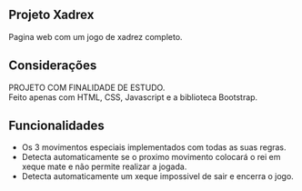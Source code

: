 ## Projeto Xadrex

Pagina web com um jogo de xadrez completo.

## Considerações

PROJETO COM FINALIDADE DE ESTUDO.  
Feito apenas com HTML, CSS, Javascript e a biblioteca Bootstrap.

## Funcionalidades

- Os 3 movimentos especiais implementados com todas as suas regras.
- Detecta automaticamente se o proximo movimento colocará o rei em xeque mate e não permite realizar a jogada.
- Detecta automaticamente um xeque impossivel de sair e encerra o jogo.

